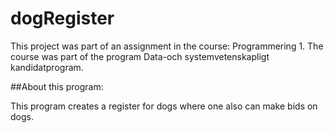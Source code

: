 # dogRegister

This project was part of an assignment in the course: Programmering 1. The course was part of the program Data-och systemvetenskapligt kandidatprogram.


##About this program:

This program creates a register for dogs where one also can make bids on dogs.
